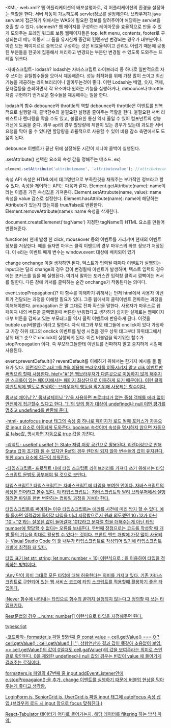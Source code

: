 -XML-
web.xml?
웹 어플리케이션의 배포설명자로, 각 어플리케이션의 환경을 설정하는 역할을 한다.
서버 작동이 가능하도록 servlet정보를 설정해준다.
브라우저가 java servlet에 접근하기 위해서는 WAS에 필요한 정보를 알려주어야 해당하는 servlet을 호출 할 수 있다.
sitemesh?
웹 페이지를 구성하는 레이아웃을 효율적으로 만들 수 있게 도와주는 프레임 워크로 보통 웹페이지들은 top, left menu, contents, footer로 구성되는데 메뉴 이동시 그 폼을 유지한채 중간의 컨텐츠만 변경되는 경우가 대부분이다.
이런 모든 페이지르르 중복으로 구성하는 것은 비효율적이고 관리도 어렵기 때문에 공통된 부분들을 한곳에 집중해서 처리하고 변경되는 부분만 변경될 수 있도록 도와주는 프레임 워크다.

-자바스크립트-
lodash?
lodash는 자바스크립트 라이브러리 중 하나로 일반적으로 자주 쓰이는 유틸함수들을 모아서 제공해준다.
성능 최적화를 위해 가장 많이 쓰이고 최신 기능을 제공하는 라이브러리이니 알아두는것이 좋다.
이런 Lodash는 배열, 숫자, 객체, 문자열등을 순회하면서 각 요소마다 원하는 기능을 실행하거나, debounce나 throttle 처럼 구현하기 번거로운 함수들을 제공해주는 일을 한다.

lodash의 함수 debounce와 throttle의 역할
debounce와 throttle은 이벤트를 반복적으로 실행할 때, 콜백함수의 불필요한 실행을 줄여주는 역할을 한다.
불필요한 서버 리퀘스트나 렌더링을 막을 수도 있고, 불필요한 통신 역시 줄일 수 있어 컴포넌트의 성능 개선에 도움을 준다.
외부 api의 경우 할당량에 제한이 있는 경우가 있는데 과도한 서버요청을 막아 줄 수 있다면 할당량을 효율적으로 사용할 수 있어 비용 감소 측면에서도 도움이 된다.

debounce
이벤트가 끝난 뒤에 설정해둔 시간이 지나야 콜백이 실행된다.

.setAttribute()
선택한 요소의 속성 값을 정해주는 메소드.
ex)
```javascript
element.setAttribute('attributename', 'attributevalue'); //attributename:속성이름, attributevalue:속성값
```

속성 API
속성은 HTML에서 태그명만으로 부족한것을 채워주는 부가적인 정보라고 할 수 있다.
속성을 제어하는 API는 다음과 같다.
Element.getAttribute(name): name이라는 이름을 가진 속성값을 가져온다.
Element.setAttrubute(name, value): name 속성을 value 갑스로 설정한다.
Element.hasAttribute(name): name에 해당하는 Attribute가 있는지 없는지를 true/false로 반환한다.
Element.removeAttribute(name): name 속성을 삭제한다.

document.createElemenet('tagName')
지정한 tagName의 HTML 요소를 만들어 반환해준다.

function(e)
현재 발생 한 click, mouseover 등의 이벤트를 가리키며 현재의 이벤트 정보를 저장한다.
예를 들자면 마우스 클릭 이벤트의 경우 마우스의 좌표 정보가 저장된다.
이 e라는 이벤트 매개 변수는 window.event 대상에 배치되어 있기

change
onchange 이걸 생각하면 된다. 텍스트가 입력될 때마다 이벤트가 실행되는 input과는 달리 change의 경우 값이 변경될때 이벤트가 발생하며, 텍스트 입력의 경우에는 포커스를 잃을 때 실행된다.
여기서 말하는 포커스란 입력창 클릭시 깜빡이는 커서를 말한다. 다른 창에 커서를 클릭하는 순간 onchange가 작동된다는 의미다.

event.stopPropagation()?
이 함수를 이해하기 위해서는 먼저 html에서 사용자 이벤트가 전달되는 과정을 이해할 필요가 있다.
그중 웹에서의 클릭이벤트 전파하는 과정을 이해해야한다.
propagation 은 말 그대로 전파 확산을 말한다.
사용자가 마우스로 웹 페이지 내의 버튼을 클랙했을때 버튼만 반응했다고 생각하기 쉽지만 실제로는 웹페이지 내부 버튼을 감싸고 있는 부모태그들 역시 클릭 이벤트에 반응하게 된다.
이것을 bubble up(버블업) 이라고 말한다.
자식 태그와 부모 태그들에 onclick이 있다 가정하고 가장 하위 태그의 onclick 이벤트를 발생 시켰을 경우 상위 태그부터 하위태그에서 상위 태그 순으로 onclick이 실행되게 된다.
이런 버블업을 막기위한 함수가 stopPropagation 이다.
즉 부모태그들한테 이벤트를 전파하지 말고 중지하게 시킬때 사용된다.

event.preventDefault()?
reventDefault를 이해하기 위해서는 한가지 예시를 들 필요가 있다.
<a href="#" onclick="..."> 이런식으로 a태그를 #을 이용해 브라우저를 이동시키지 말고 clik 이벤트만 써먹으려 할때 사용한다.
htef="#"은 웹브라우저가 다른곳으로 이동하지 않게 해주지만 스크롤이 있는 페이지에서는 페이지 최상단으로 이동하게 되기 때문이다.
이런 클릭 이벤트외에 별도로 발생하는 브라우저의 행동을 막기위해 사용되는 함수이다.

옵셔널 체이닝'?.'
옵셔널체이닝 '?.'을 사용하면 프로퍼티가 없는 중첩 객체를 에러 없이 안전하게 접근할수 있다고 한다.
'?.'의 앞의 평가 대상이 undefined나 null 이면 평가를 멈추고 undefined를 반환해 준다.


-html-
autofocus
input 태그의 속성 중 하나로 페이지가 로드 될때 포커스가 자동으로 input 요소로 이동되게 도와준다.
boolean 속성이며 속성을 명시하지 않으면 자동으로 false값, 명시하면 자동으로 true 값을 가진다.

-리액트-
useRef
useRef 는 State 처럼 저장 공간으로 활용된다. 리렌더링으로 인해 State 값이 초기화 될 수 있지만 Ref의 경우 렌더링 되지 않아 변수들의 값이 유지된다.
또한 dom 요소에 접근이 쉬워진다.

-타입스크립트-
프로젝트 내에 타입 스크립트 라이브러리를 가져다 쓰기 위해서는 타입스크립트 문법도 공부해야 될 것으로 보인다.

타입스크립트?
타입스크립트는 자바스크립트에 타입을 부여한 언어다.
자바스크립트의 확장된 언어라고 볼수 있다.
이 타입스크립트는 자바스크립트와 달리 브라우저에서 실행하려면 파일을 한번 변환하는 컴파일 과정을 거쳐야 한다.

타입스크립트를 써야하는 이유
타입스크립트는 에러를 사전에 미리 방지 할 수 있다.
예를 들자면 입력값에 들어갈 타입을 미리 지정함으로서 원래 의도했던 10+12가 아닌 '10'+'12'라는 잘못된 값이 들어갈때 1012라고 문자열 합을 더해주는게 아닌 타입 number에 할당할 수 없다는 오류를 보내준다.
두번째 장점으로는 코드를 작성할 때 개발 툴의 기능을 최대로 활용할 수 있다는 것이다.
프론트 엔드 개발에 가장 많이 사용되는 Visual Studio Code 의 툴 내부가 타입스크립트로 작성되어 있기에 타입스크립트 개발에 최적화 돼 있다.

타입 표기
let str: string; let num: number = 10; 이런식으로 : 을 이용하여 타입을 정의하는 방법이다.

:Any
단어 의미 그대로 모든 타입에 대해 허용한다는 의미를 가지고 있다. 기존 자바스크립트로 구현되어 있는 웹 서비스 코드에 타입 스크립트를 적용할때 활용하기 좋은 타입이다.

:Never
함수에 나타내는 타입으로 함수의 끝까지 실행되지 않는다고 정의할 때 쓰는 타입표기다.

Rest문법의 경우 ...nums: number[] 이런식으로 타입을 지정해주면 된다.

typescript 

-코드파악-
formatter.js 파일 55번째 줄 const value = cell.getValue() === 0 ? cell.getValue() : cell.getValue() || '';
삼항연산자 결과 값이 똑같아 소용없어 보임. => cell.getValue()의 값이 0일때도 cell.gatValue()의 값을 보여주라는 의미로 쓰인 걸로 확인된다.
0을 제외한 undefined나 null 값의 경우는 빈값이 value 에 들어가게 걸러주는 로직이다.

formatters.js 파일의 47번째 줄 input.addEventListener안에 e.stopPropagaion();을 추가.
change 이벤트를 실행하기 때문에 버블업 현상을 막아주는게 좋다고 생각함.

LoginForm.js, SeniorGrid.js, UserGrid.js 파일 input 태그에 autoFocus 속성 삽입.(브라우저 로드 시 input 창으로 focus 맞춰진다.)

React-Tabulator 데이터가 어디로 들어가는지, 해당 데이터를 filtering 하는 방식 파악.
